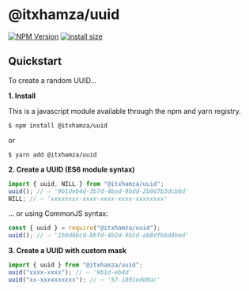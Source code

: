 # @itxhamza/uuid

[![NPM Version](https://badgen.net/npm/v/@itxhamza/uuid)](https://npmjs.org/package/@itxhamza/uuid)
[![install size](https://packagephobia.com/badge?p=@itxhamza/uuid)](https://packagephobia.com/result?p=@itxhamza/uuid)

## Quickstart

To create a random UUID...

**1. Install**

This is a javascript module available through the npm and yarn registry.

```shell
$ npm install @itxhamza/uuid
```

or

```shell
$ yarn add @itxhamza/uuid
```

**2. Create a UUID (ES6 module syntax)**

```javascript
import { uuid, NILL } from "@itxhamza/uuid";
uuid(); // ⇨ '9b1deb4d-3b7d-4bad-9bdd-2b0d7b3dcb6d'
NILL; // ⇨ 'xxxxxxxx-xxxx-xxxx-xxxx-xxxxxxxx'
```

... or using CommonJS syntax:

```javascript
const { uuid } = require("@itxhamza/uuid");
uuid(); // ⇨ '1b9d6bcd-bbfd-4b2d-9b5d-ab8dfbbd4bed'
```

**3. Create a UUID with custom mask**

```javascript
import { uuid } from "@itxhamza/uuid";
uuid("xxxx-xxxx"); // ⇨ '9b1d-eb4d'
uuid("xx-xxxxxxxxxx"); // ⇨ '57-1801edd0ac'
```

[npm-install-size-image]: https://badgen.net/packagephobia/install/@itxhamza/uuid
[npm-install-size-url]: https://packagephobia.com/result?p=@itxhamza/uuid
